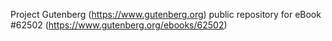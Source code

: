 Project Gutenberg (https://www.gutenberg.org) public repository for
eBook #62502 (https://www.gutenberg.org/ebooks/62502)
